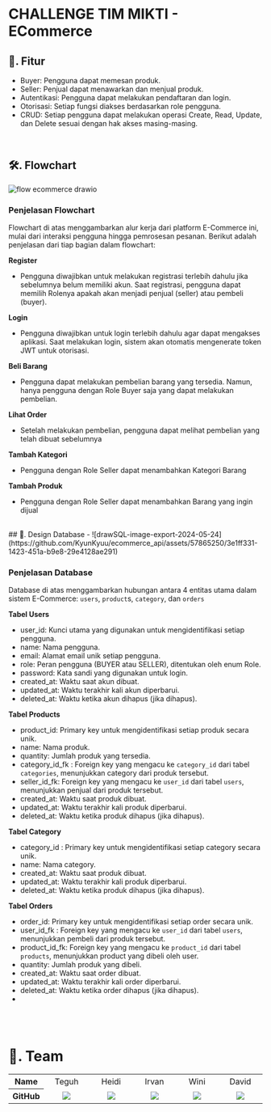 # CHALLENGE TIM MIKTI - ECommerce

## 🎯. Fitur
- Buyer: Pengguna dapat memesan produk.
- Seller: Penjual dapat menawarkan dan menjual produk.
- Autentikasi: Pengguna dapat melakukan pendaftaran dan login.
- Otorisasi: Setiap fungsi diakses berdasarkan role pengguna.
- CRUD: Setiap pengguna dapat melakukan operasi Create, Read, Update, dan Delete sesuai dengan hak akses masing-masing.

<br/>

## 🛠️. Flowchart
![flow ecommerce drawio](https://github.com/KyunKyuu/ecommerce_api/assets/57865250/81574029-76cb-4440-ab61-b449aa870799)

### Penjelasan Flowchart
Flowchart di atas menggambarkan alur kerja dari platform E-Commerce ini, mulai dari interaksi pengguna hingga pemrosesan pesanan. Berikut adalah penjelasan dari tiap bagian dalam flowchart:

**Register**
- Pengguna diwajibkan untuk melakukan registrasi terlebih dahulu jika sebelumnya belum memiliki akun. Saat registrasi, pengguna dapat memilih Rolenya apakah akan menjadi penjual (seller) atau pembeli (buyer).

**Login**
- Pengguna diwajibkan untuk login terlebih dahulu agar dapat mengakses aplikasi. Saat melakukan login, sistem akan otomatis mengenerate token JWT untuk otorisasi.

**Beli Barang**
- Pengguna dapat melakukan pembelian barang yang tersedia. Namun, hanya pengguna dengan Role Buyer saja yang dapat melakukan pembelian.

**Lihat Order**
- Setelah melakukan pembelian, pengguna dapat melihat pembelian yang telah dibuat sebelumnya

**Tambah Kategori**
- Pengguna dengan Role Seller dapat menambahkan Kategori Barang

**Tambah Produk**
- Pengguna dengan Role Seller dapat menambahkan Barang yang ingin dijual

<br/>
## 💾. Design Database -
![drawSQL-image-export-2024-05-24](https://github.com/KyunKyuu/ecommerce_api/assets/57865250/3e1ff331-1423-451a-b9e8-29e4128ae291)

### Penjelasan Database
Database di atas menggambarkan hubungan antara 4 entitas utama dalam sistem E-Commerce: `users`, `product`s, `category`, dan `orders` 

**Tabel Users**
- user_id: Kunci utama yang digunakan untuk mengidentifikasi setiap pengguna.
- name: Nama pengguna.
- email: Alamat email unik setiap pengguna.
- role: Peran pengguna (BUYER atau SELLER), ditentukan oleh enum Role.
- password: Kata sandi yang digunakan untuk login.
- created_at: Waktu saat akun dibuat.
- updated_at: Waktu terakhir kali akun diperbarui.
- deleted_at: Waktu ketika akun dihapus (jika dihapus).

**Tabel Products**
- product_id: Primary key untuk mengidentifikasi setiap produk secara unik.
- name:  Nama produk.
- quantity: Jumlah produk yang tersedia.
- category_id_fk : Foreign key yang mengacu ke `category_id` dari tabel `categories`, menunjukkan category dari produk tersebut.
- seller_id_fk: Foreign key yang mengacu ke `user_id` dari tabel `users`, menunjukkan penjual dari produk tersebut.
- created_at: Waktu saat produk dibuat.
- updated_at: Waktu terakhir kali produk diperbarui.
- deleted_at: Waktu ketika produk dihapus (jika dihapus).

**Tabel Category**
- category_id : Primary key untuk mengidentifikasi setiap category secara unik.
- name:  Nama category.
- created_at: Waktu saat produk dibuat.
- updated_at: Waktu terakhir kali produk diperbarui.
- deleted_at: Waktu ketika produk dihapus (jika dihapus).

**Tabel Orders**
- order_id: Primary key untuk mengidentifikasi setiap order secara unik.
- user_id_fk : Foreign key yang mengacu ke `user_id` dari tabel `users`, menunjukkan pembeli dari produk tersebut.
- product_id_fk: Foreign key yang mengacu ke `product_id` dari tabel `products`, menunjukkan product yang dibeli oleh user.
- quantity: Jumlah produk yang dibeli.
- created_at: Waktu saat order dibuat.
- updated_at: Waktu terakhir kali order diperbarui.
- deleted_at: Waktu ketika order dihapus (jika dihapus).
- 

<br/> <br/>
# 🤝. Team
<div align="center">
  <table width="100%">
    <thead></thead>
    <tbody>
      <tr>
        <th>Name</th>
        <td width="100" align="center">Teguh</td>
        <td width="100" align="center">Heidi</td>
        <td width="100" align="center">Irvan</td>
        <td width="100" align="center">Wini</td>
        <td width="100" align="center">David</td>
      </tr>
      <tr>
        <th>GitHub</th>
        <td width="100" align="center">
          <a href=" ">
            <img
              src="http://img.shields.io/badge/teguh-green?style=social&logo=github"
            />
          </a>
        </td>
        <td width="100" align="center">
          <a href=" ">
            <img
              src="http://img.shields.io/badge/heidi-green?style=social&logo=github"
            />
          </a>
        </td>
        <td width="100" align="center">
          <a href="">
            <img
              src="http://img.shields.io/badge/irvan-green?style=social&logo=github"
            />
          </a>
        </td>
        <td align="center">
          <a href=" ">
            <img
              src="http://img.shields.io/badge/wini-green?style=social&logo=github"
            />
          </a>
        </td>
         <td align="center">
          <a href=" ">
            <img
              src="http://img.shields.io/badge/david-green?style=social&logo=github"
            />
          </a>
        </td>
      </tr>
    </tbody>
  </table>
</div>


